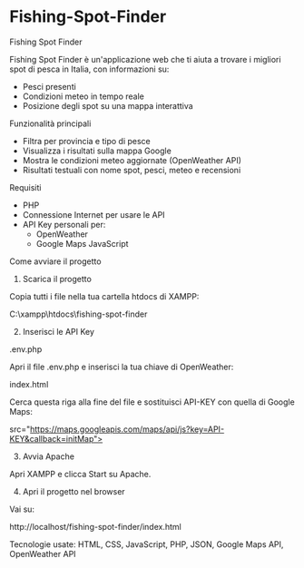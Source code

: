 # Fishing-Spot-Finder

Fishing Spot Finder

Fishing Spot Finder è un'applicazione web che ti aiuta a trovare i migliori spot di pesca in Italia, con informazioni su:
- Pesci presenti
- Condizioni meteo in tempo reale
- Posizione degli spot su una mappa interattiva

Funzionalità principali

- Filtra per provincia e tipo di pesce
- Visualizza i risultati sulla mappa Google
- Mostra le condizioni meteo aggiornate (OpenWeather API)
- Risultati testuali con nome spot, pesci, meteo e recensioni



Requisiti

- PHP
- Connessione Internet per usare le API
- API Key personali per:
  - OpenWeather
  - Google Maps JavaScript


Come avviare il progetto

1) Scarica il progetto

Copia tutti i file nella tua cartella htdocs di XAMPP:


C:\xampp\htdocs\fishing-spot-finder

2) Inserisci le API Key

 .env.php

Apri il file .env.php e inserisci la tua chiave di OpenWeather:


<?php
define('OPENWEATHER_API_KEY', 'API-KEY_OPENWEATHER');
?>

index.html

Cerca questa riga alla fine del file e sostituisci API-KEY con quella di Google Maps:


src="https://maps.googleapis.com/maps/api/js?key=API-KEY&callback=initMap"></script>


3) Avvia Apache

Apri XAMPP e clicca Start su Apache.


4) Apri il progetto nel browser

Vai su:

http://localhost/fishing-spot-finder/index.html

Tecnologie usate: HTML, CSS, JavaScript, PHP, JSON, Google Maps API, OpenWeather API

